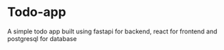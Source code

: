 # Todo-app
A simple todo app built using fastapi for backend, react for frontend and postgresql for database
